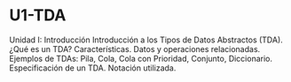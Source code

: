 # U1-TDA
Unidad I: Introducción Introducción a los Tipos de Datos Abstractos (TDA). ¿Qué es un TDA? Características. Datos y operaciones relacionadas. Ejemplos de TDAs: Pila, Cola, Cola con Prioridad, Conjunto, Diccionario. Especificación de un TDA. Notación utilizada.
